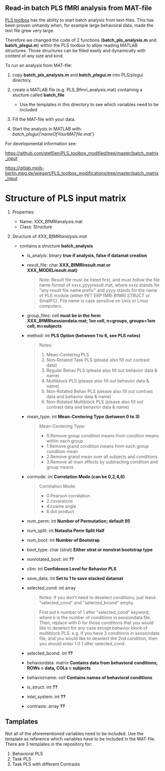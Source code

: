 ## Read-in batch PLS fMRI analysis from MAT-file
[PLS toolbox](https://www.rotman-baycrest.on.ca/index.php?section=84) has the ability to start batch analysis from text-files. This has been proven unhandy when, for example large behavoiral data, made the text file grew very large.

Therefore we changed the code of 2 functions (**batch\_pls\_analysis.m** and **batch\_plsgui.m**) within the PLS toolbox to allow reading MATLAB structures. Those structures can be filled easily and dynamically with content of any size and kind.

To run an analysis from MAT-file:

1. copy **batch\_pls\_analysis.m** and **batch\_plsgui.m** into PLS/plsgui directory.
2. create a MATLAB file (e.g. PLS\_Bfmri\_analysis.mat) containing a stucture called **batch\_file**
	 * Use the templates in this directory to see which variables need to be included 
	 
3. Fill the MAT-file with your data.
4. Start the analysis in MATLAB with: _batch\_plsgui('nameOfYourMATfile.mat')_

For developmental information see:

https://github.com/stef0en/PLS_toolbox_modified/tree/master/batch_matrix_input

https://gitlab.mpib-berlin.mpg.de/wiegert/PLS_toolbox_modifications/tree/master/batch_matrix_input


# Structure of PLS input matrix


1. Properties:
	* Name: XXX_BfMRIanalysis.mat
	* Class: Structure 


2. Structure of _XXX\_BfMRIanalysis.mat_
	* contains a structure **batch\_analysis**
		* is\_analyis: binary **true if analysis, false if datamat creation**
		* result\_file: char **XXX\_BfMRIresult.mat or XXX\_MODELresult.mat)**
			> Note: 
			> Result file must be listed first, and must follow the file
			> name format of xxxx_yyyyresult.mat, where xxxx stands for
			> "any result file name prefix" and yyyy stands for the name
			> of PLS module (either PET ERP fMRI BfMRI STRUCT or SmallFC).
			> File name is case sensitive on Unix or Linux computers.
		 
		* group_files: cell **must be in the form XXX\_BfMRIsessiondata.mat; 1xn cell, n=groups, groups=1xm cell, m=subjects**
		* method: int 			**PLS Option (between 1 to 6, see PLS notes)**
			> Notes:
			> 1. Mean-Centering PLS
			> 2. Non-Rotated Task PLS (please also fill out contrast data)
			> 3. Regular Behav PLS (please also fill out behavior data & name)
			> 4. Multiblock PLS (please also fill out behavior data & name)
			> 5. Non-Rotated Behav PLS (please also fill out contrast data and
			> behavior data & name)
			> 6. Non-Rotated Multiblock PLS (please also fill out contrast data and
			> behavior data & name)
			
		* mean_type: int	**Mean-Centering Type (between 0 to 3)**
			> Mean-Centering Type:
			> * 0.Remove group condition means from conditon means within each group
			> * 1.Remove grand condition means from each group condition mean
			> * 2.Remove grand mean over all subjects and conditions
			> * 3.Remove all main effects by subtracting condition and group means
			
		* cormode: int		**Correlation Mode (can be 0,2,4,6)**
			> Correlation Mode:
			> * 0.Pearson correlation
			> * 2.covaraince
			> * 4.cosine angle
			> * 6.dot product
			
		* num\_perm: int		**Number of Permutation; default 95**
		* num\_split: int	**Natasha Perm Split Half**
		* num\_boot: int		**Number of Bootstrap**
		* boot\_type: char (strat)		**Either strat or nonstrat bootstrap type**
		* nonrotated\_boot: int **??**
		* clim: int		**Confidence Level for Behavior PLS**
		* save\_data: int		**Set to 1 to save stacked datamat**
		* selected\_cond: int array
			> Notes: If you don't need to deselect conditions, just leave
			> "selected\_cond" and "selected_bcond" empty.
			
			> First put k number of 1 after "selected_cond" keyword, where k is the
			> number of conditions in sessiondata file. Then, replace with 0 for
			> those conditions that you would like to deselect for any case except
			> behavior block of multiblock PLS. e.g. If you have 3 conditions in
			> sessiondata file, and you would like to deselect the 2nd condition,
			> then you should enter 1 0 1 after selected_cond.
			
		* selected\_bcond: int	**??**
		* behaviordata: matrix	**Contains data from behavioral conditions; ROWs = data, COLs = subjects**
		* behaviorname: cell	**Contains names of behavioral conditions**
		
		* is\_struct: int	**??**
		* intel\_system: int **??**
		
		* contrasts: array **??**
	
## Tamplates
Not all of the aforementioned variables need to be included. Use the template as reference which variables have to be included in the MAT-file. There are 3 templates in the repository for:

1. Behavioral PLS
2. Task PLS
3. Task PLS with different Contrasts